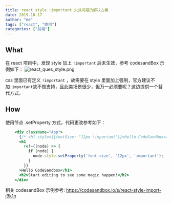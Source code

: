 ```yaml
---
title: react style !important 失效问题的解决方案
date: 2019-10-17
author: "me"
tags: ["react", "原创"]
categories: ["前端"]
---
```



## What

在 react 项目中，发现 style 加上 `!important` 后未生效，参考 codesandBox 示例如下：
![react_ques_style.png](http://image.ftopia.cn/blog/react_ques_style.png)

css 里面已有定义 `!important` ，故需要在 style 里面加上强制，官方建议不加`!important`故不做支持，且此类场景很少，但万一必须要呢？这边提供一个替代方式。

## How

使用节点 .setProperty 方式，代码更改参考如下：

```jsx
    <div className="App">
      {/* <h1 style={{fontSize: "12px !important"}}>Hello CodeSandbox</h1> */}
      <h1
        ref={(node) => {
          if (node) {
            node.style.setProperty('font-size', '12px', 'important');
          }
        }}
      >Hello CodeSandbox</h1>
      <h2>Start editing to see some magic happen!</h2>
    </div>
```

相关 codesandBox 示例参考: https://codesandbox.io/s/react-style-import-j9k1n


